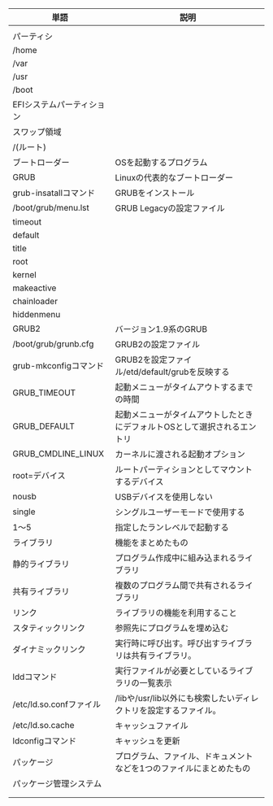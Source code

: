 | 単語                   | 説明                                     |
| -------------------- | -------------------------------------- |
|                      |                                        |
| パーティシ                |                                        |
| /home                |                                        |
| /var                 |                                        |
| /usr                 |                                        |
| /boot                |                                        |
| EFIシステムパーティション       |                                        |
| スワップ領域               |                                        |
| /(ルート)               |                                        |
| ブートローダー              | OSを起動するプログラム                           |
| GRUB                 | Linuxの代表的なブートローダー                      |
| grub-insatallコマンド    | GRUBをインストール                            |
| /boot/grub/menu.lst  | GRUB Legacyの設定ファイル                     |
| timeout              |                                        |
| default              |                                        |
| title                |                                        |
| root                 |                                        |
| kernel               |                                        |
| makeactive           |                                        |
| chainloader          |                                        |
| hiddenmenu           |                                        |
| GRUB2                | バージョン1.9系のGRUB                         |
| /boot/grub/grunb.cfg | GRUB2の設定ファイル                           |
| grub-mkconfigコマンド    | GRUB2を設定ファイル/etd/default/grubを反映する     |
| GRUB_TIMEOUT         | 起動メニューがタイムアウトするまでの時間                   |
| GRUB_DEFAULT         | 起動メニューがタイムアウトしたときにデフォルトOSとして選択されるエントリ  |
| GRUB_CMDLINE_LINUX   | カーネルに渡される起動オプション                       |
| root=デバイス            | ルートパーティションとしてマウントするデバイス                |
| nousb                | USBデバイスを使用しない                          |
| single               | シングルユーザーモードで使用する                       |
| 1～5                  | 指定したランレベルで起動する                         |
| ライブラリ                | 機能をまとめたもの                              |
| 静的ライブラリ              | プログラム作成中に組み込まれるライブラリ                   |
| 共有ライブラリ              | 複数のプログラム間で共有されるライブラリ                   |
| リンク                  | ライブラリの機能を利用すること                        |
| スタティックリンク            | 参照先にプログラムを埋め込む                         |
| ダイナミックリンク            | 実行時に呼び出す。呼び出すライブラリは共有ライブラリ。            |
| lddコマンド              | 実行ファイルが必要としているライブラリの一覧表示               |
| /etc/ld.so.confファイル  | /libや/usr/lib以外にも検索したいディレクトリを設定するファイル。 |
| /etc/ld.so.cache     | キャッシュファイル                              |
| ldconfigコマンド         | キャッシュを更新                               |
| パッケージ                | プログラム、ファイル、ドキュメントなどを1つのファイルにまとめたもの     |
| パッケージ管理システム          |                                        |
|                      |                                        |
|                      |                                        |